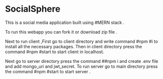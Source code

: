 ﻿
# SocialSphere
This is a social media application built using #MERN stack .

To run this webapp you can fork it or download zip file .


Next to run client ,First go to client directory and write command 
#npm #i
to install all the necessary packages.
Then in client directory press the command 
#npm #start
to start client in localhost. 


Next go to server directory press the command 
##npm i 
and create .env file and add mongo_uri and jwt_secret.
To run server go to main directory press the command #npm #start to start server .

